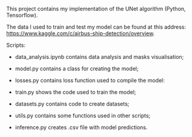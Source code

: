 This project contains my implementation of the UNet algorithm (Python, Tensorflow).

The data I used to train and test my model can be found at this address: https://www.kaggle.com/c/airbus-ship-detection/overview.

Scripts:

-  data_analysis.ipynb contains data analysis and masks visualisation;

-  model.py contains a class for creating the model;

-  losses.py contains loss function used to compile the model: 

*  train.py shows the code used to train the model;

*  datasets.py contains code to create datasets;

*  utils.py contains some functions used in other scripts;

*  inference.py creates .csv file with model predictions.
